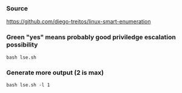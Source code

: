 ### Source
https://github.com/diego-treitos/linux-smart-enumeration  

### Green "yes" means probably good priviledge escalation possibility
```
bash lse.sh
```

### Generate more output (2 is max)
```
bash lse.sh -l 1
```


